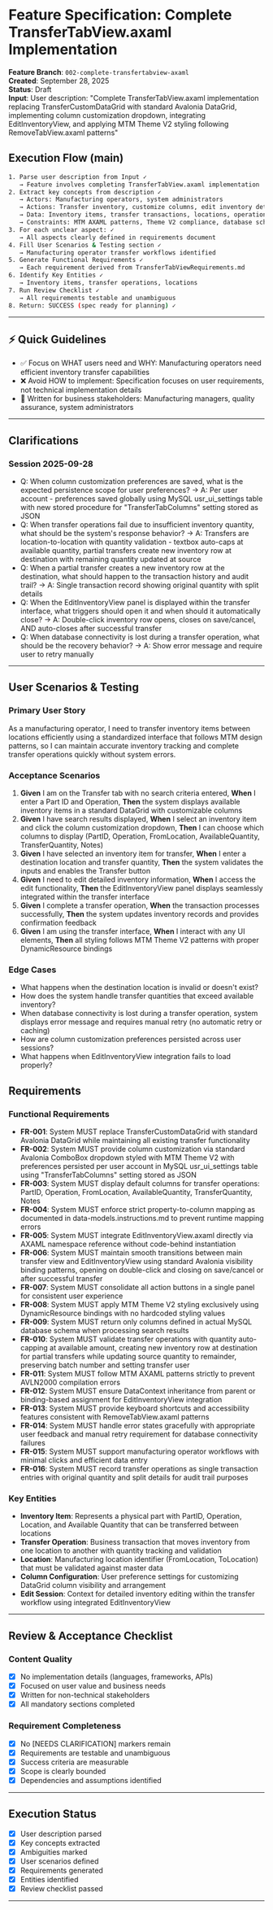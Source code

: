 # Feature Specification: Complete TransferTabView.axaml Implementation

**Feature Branch**: `002-complete-transfertabview-axaml`  
**Created**: September 28, 2025  
**Status**: Draft  
**Input**: User description: "Complete TransferTabView.axaml implementation replacing TransferCustomDataGrid with standard Avalonia DataGrid, implementing column customization dropdown, integrating EditInventoryView, and applying MTM Theme V2 styling following RemoveTabView.axaml patterns"

## Execution Flow (main)

```bash
1. Parse user description from Input ✓
   → Feature involves completing TransferTabView.axaml implementation
2. Extract key concepts from description ✓
   → Actors: Manufacturing operators, system administrators
   → Actions: Transfer inventory, customize columns, edit inventory details
   → Data: Inventory items, transfer transactions, locations, operations
   → Constraints: MTM AXAML patterns, Theme V2 compliance, database schema mapping
3. For each unclear aspect: ✓
   → All aspects clearly defined in requirements document
4. Fill User Scenarios & Testing section ✓
   → Manufacturing operator transfer workflows identified
5. Generate Functional Requirements ✓
   → Each requirement derived from TransferTabViewRequirements.md
6. Identify Key Entities ✓
   → Inventory items, transfer operations, locations
7. Run Review Checklist ✓
   → All requirements testable and unambiguous
8. Return: SUCCESS (spec ready for planning) ✓
```

---

## ⚡ Quick Guidelines

- ✅ Focus on WHAT users need and WHY: Manufacturing operators need efficient inventory transfer capabilities
- ❌ Avoid HOW to implement: Specification focuses on user requirements, not technical implementation details
- 👥 Written for business stakeholders: Manufacturing managers, quality assurance, system administrators

---

## Clarifications

### Session 2025-09-28

- Q: When column customization preferences are saved, what is the expected persistence scope for user preferences? → A: Per user account - preferences saved globally using MySQL usr_ui_settings table with new stored procedure for "TransferTabColumns" setting stored as JSON
- Q: When transfer operations fail due to insufficient inventory quantity, what should be the system's response behavior? → A: Transfers are location-to-location with quantity validation - textbox auto-caps at available quantity, partial transfers create new inventory row at destination with remaining quantity updated at source
- Q: When a partial transfer creates a new inventory row at the destination, what should happen to the transaction history and audit trail? → A: Single transaction record showing original quantity with split details
- Q: When the EditInventoryView panel is displayed within the transfer interface, what triggers should open it and when should it automatically close? → A: Double-click inventory row opens, closes on save/cancel, AND auto-closes after successful transfer
- Q: When database connectivity is lost during a transfer operation, what should be the recovery behavior? → A: Show error message and require user to retry manually

---

## User Scenarios & Testing

### Primary User Story

As a manufacturing operator, I need to transfer inventory items between locations efficiently using a standardized interface that follows MTM design patterns, so I can maintain accurate inventory tracking and complete transfer operations quickly without system errors.

### Acceptance Scenarios

1. **Given** I am on the Transfer tab with no search criteria entered, **When** I enter a Part ID and Operation, **Then** the system displays available inventory items in a standard DataGrid with customizable columns
2. **Given** I have search results displayed, **When** I select an inventory item and click the column customization dropdown, **Then** I can choose which columns to display (PartID, Operation, FromLocation, AvailableQuantity, TransferQuantity, Notes)
3. **Given** I have selected an inventory item for transfer, **When** I enter a destination location and transfer quantity, **Then** the system validates the inputs and enables the Transfer button
4. **Given** I need to edit detailed inventory information, **When** I access the edit functionality, **Then** the EditInventoryView panel displays seamlessly integrated within the transfer interface
5. **Given** I complete a transfer operation, **When** the transaction processes successfully, **Then** the system updates inventory records and provides confirmation feedback
6. **Given** I am using the transfer interface, **When** I interact with any UI elements, **Then** all styling follows MTM Theme V2 patterns with proper DynamicResource bindings

### Edge Cases

- What happens when the destination location is invalid or doesn't exist?
- How does the system handle transfer quantities that exceed available inventory?
- When database connectivity is lost during a transfer operation, system displays error message and requires manual retry (no automatic retry or caching)
- How are column customization preferences persisted across user sessions?
- What happens when EditInventoryView integration fails to load properly?

## Requirements

### Functional Requirements

- **FR-001**: System MUST replace TransferCustomDataGrid with standard Avalonia DataGrid while maintaining all existing transfer functionality
- **FR-002**: System MUST provide column customization via standard Avalonia ComboBox dropdown styled with MTM Theme V2 with preferences persisted per user account in MySQL usr_ui_settings table using "TransferTabColumns" setting stored as JSON
- **FR-003**: System MUST display default columns for transfer operations: PartID, Operation, FromLocation, AvailableQuantity, TransferQuantity, Notes
- **FR-004**: System MUST enforce strict property-to-column mapping as documented in data-models.instructions.md to prevent runtime mapping errors
- **FR-005**: System MUST integrate EditInventoryView.axaml directly via AXAML namespace reference without code-behind instantiation
- **FR-006**: System MUST maintain smooth transitions between main transfer view and EditInventoryView using standard Avalonia visibility binding patterns, opening on double-click and closing on save/cancel or after successful transfer
- **FR-007**: System MUST consolidate all action buttons in a single panel for consistent user experience
- **FR-008**: System MUST apply MTM Theme V2 styling exclusively using DynamicResource bindings with no hardcoded styling values
- **FR-009**: System MUST return only columns defined in actual MySQL database schema when processing search results
- **FR-010**: System MUST validate transfer operations with quantity auto-capping at available amount, creating new inventory row at destination for partial transfers while updating source quantity to remainder, preserving batch number and setting transfer user
- **FR-011**: System MUST follow MTM AXAML patterns strictly to prevent AVLN2000 compilation errors
- **FR-012**: System MUST ensure DataContext inheritance from parent or binding-based assignment for EditInventoryView integration
- **FR-013**: System MUST provide keyboard shortcuts and accessibility features consistent with RemoveTabView.axaml patterns
- **FR-014**: System MUST handle error states gracefully with appropriate user feedback and manual retry requirement for database connectivity failures
- **FR-015**: System MUST support manufacturing operator workflows with minimal clicks and efficient data entry
- **FR-016**: System MUST record transfer operations as single transaction entries with original quantity and split details for audit trail purposes

### Key Entities

- **Inventory Item**: Represents a physical part with PartID, Operation, Location, and Available Quantity that can be transferred between locations
- **Transfer Operation**: Business transaction that moves inventory from one location to another with quantity tracking and validation
- **Location**: Manufacturing location identifier (FromLocation, ToLocation) that must be validated against master data
- **Column Configuration**: User preference settings for customizing DataGrid column visibility and arrangement
- **Edit Session**: Context for detailed inventory editing within the transfer workflow using integrated EditInventoryView

---

## Review & Acceptance Checklist

### Content Quality

- [x] No implementation details (languages, frameworks, APIs)
- [x] Focused on user value and business needs
- [x] Written for non-technical stakeholders
- [x] All mandatory sections completed

### Requirement Completeness

- [x] No [NEEDS CLARIFICATION] markers remain
- [x] Requirements are testable and unambiguous  
- [x] Success criteria are measurable
- [x] Scope is clearly bounded
- [x] Dependencies and assumptions identified

---

## Execution Status

- [x] User description parsed
- [x] Key concepts extracted
- [x] Ambiguities marked
- [x] User scenarios defined
- [x] Requirements generated
- [x] Entities identified
- [x] Review checklist passed

---
